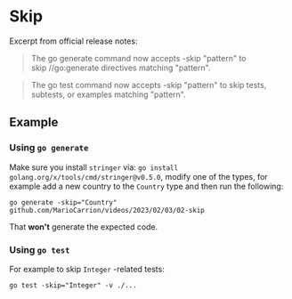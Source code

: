 # Skip

Excerpt from official release notes:

> The go generate command now accepts -skip "pattern" to skip //go:generate directives matching "pattern".

> The go test command now accepts -skip "pattern" to skip tests, subtests, or examples matching "pattern".

## Example

### Using `go generate`

Make sure you install `stringer` via: `go install golang.org/x/tools/cmd/stringer@v0.5.0`, modify one of the types, for example add a new country to the `Country` type and then run the following:

```
go generate -skip="Country" github.com/MarioCarrion/videos/2023/02/03/02-skip
```

That **won't** generate the expected code.


### Using `go test`

For example to skip `Integer` -related tests:

```
go test -skip="Integer" -v ./...
```
